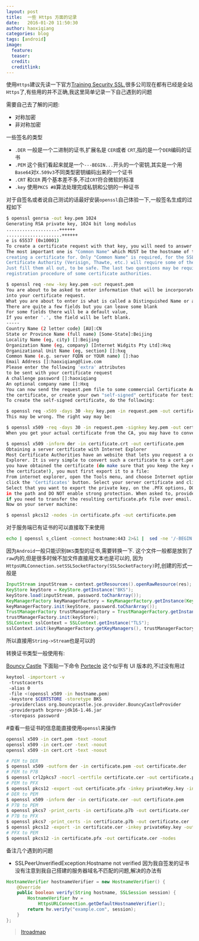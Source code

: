 ```yaml
---
layout: post
title:  一些 Https 方面的记录
date:   2016-01-20 11:50:30
author: haoxiqiang
categories: blog
tags: [android]
image:
  feature:
  teaser:
  credit:
  creditlink:
---
```


使用`Https`建议先读一下官方[Training Security SSL](https://developer.android.com/intl/zh-cn/training/articles/security-ssl.html),很多公司现在都有已经是全站`Https`了,有些用的并不正确,我这里简单记录一下自己遇到的问题

<!-- more -->
需要自己去了解的问题:

* 对称加密
* 非对称加密

一些签名的类型

* `.DER` 一般是一个二进制的证书,扩展名是 `CER`或者 `CRT`,指的是一个`DER`编码的证书 
* `.PEM` 这个我们看起来就是一个`---BEGIN...`开头的一个密钥,其实是一个用 `Base64`对`X.509v3`不同类型密钥编码出来的一个证书 
* `.CRT` 和`CER` 两个基本差不多,不过`CRT`符合微软的标准
* `.key` 使用`PKCS #8`算法处理完成私钥和公钥的一种证书

对于自签名或者说自己测试的话最好安装`openssl`自己体验一下,一般签名生成的过程如下
``` bash
$ openssl genrsa -out key.pem 1024
Generating RSA private key, 1024 bit long modulus
....................++++++
.....................++++++
e is 65537 (0x10001)
To create a certificate request with that key, you will need to answer some questions. 
The most important one is "Common Name" which MUST be the hostname of the server you're 
creating a certificate for. Only "Common Name" is required, for the SSL-RFC, but your 
Certificate Authority (Verisign, Thawte, etc.) will require some of the other fields. 
Just fill them all out, to be safe. The last two questions may be required for the 
registration procedure of some certificate authorities.
```

``` bash
$ openssl req -new -key key.pem -out request.pem
You are about to be asked to enter information that will be incorporated
into your certificate request.
What you are about to enter is what is called a Distinguished Name or a DN.
There are quite a few fields but you can leave some blank
For some fields there will be a default value,
If you enter '.', the field will be left blank.
-----
Country Name (2 letter code) [AU]:CN
State or Province Name (full name) [Some-State]:Beijing
Locality Name (eg, city) []:Beijing
Organization Name (eg, company) [Internet Widgits Pty Ltd]:Hxq
Organizational Unit Name (eg, section) []:hxq
Common Name (e.g. server FQDN or YOUR name) []:hao
Email Address []:haoxiqiang@live.com
Please enter the following 'extra' attributes
to be sent with your certificate request
A challenge password []:haoxiqiang
An optional company name []:Hxq
You can now send the request.pem file to some commercial Certificate Authority and wait for 
the certificate, or create your own "self-signed" certificate for testing purposes.
To create the self-signed certificate, do the following:
```
``` bash
$ openssl req -x509 -days 30 -key key.pem -in request.pem -out certificate.pem
This may be wrong. The right way may be:
```
``` bash
$ openssl x509 -req -days 30 -in request.pem -signkey key.pem -out certificate.pem
When you get your actual certificate from the CA, you may have to convert it from binary/DER to PEM format:
```
``` bash
$ openssl x509 -inform der -in certificate.crt -out certificate.pem
Obtaining a server certificate with Internet Explorer
Most Certificate Authorities have an website that lets you request a certificate with Internet 
Explorer. It is very simple to convert such a certificate to a cert.pem and key.pem file. After 
you have obtained the certificate (do make sure that you keep the key exportable when you request 
the certificate!), you must first export it to a file:
From internet explorer, open the Tools menu, and choose Internet options. On the 'Content' tab 
click the 'Certificates' button. Select your server certificate and click 'export'.
Select that you want to export the private key, on the .PFX options, DO NOT include all certificate 
in the path and DO NOT enable strong protection. When asked to, provide a nice and long password 
if you need to transfer the resulting certificate.pfx file over email.
Now on your server machine:
```
``` bash
$ openssl pkcs12 -nodes -in certificate.pfx -out certificate.pem
```	

 对于服务端已有证书的可以直接取下来使用
``` bash
echo | openssl s_client -connect hostname:443 2>&1 |  sed -ne '/-BEGIN CERTIFICATE-/,/-END CERTIFICATE-/p' > hostname.pem
```

因为`Android`一般只能识别`BKS`类型的证书,需要转换一下.
这个文件一般都是放到了 `raw`内的,但是很多时候不加文件直接用文本也是可以的,
因为`HttpsURLConnection.setSSLSocketFactory(SSLSocketFactory)`时,创建的形式一般是
``` java
InputStream inputStream = context.getResources().openRawResource(res);
KeyStore keyStore = KeyStore.getInstance("BKS");
keyStore.load(inputStream, password.toCharArray());
KeyManagerFactory keyManagerFactory = KeyManagerFactory.getInstance(KeyManagerFactory.getDefaultAlgorithm());
keyManagerFactory.init(keyStore, password.toCharArray());
TrustManagerFactory trustManagerFactory = TrustManagerFactory.getInstance(TrustManagerFactory.getDefaultAlgorithm());
trustManagerFactory.init(keyStore);
SSLContext sslContext = SSLContext.getInstance("TLS");
sslContext.init(keyManagerFactory.getKeyManagers(), trustManagerFactory.getTrustManagers(), new SecureRandom());
```
所以直接用`String->Stream`也是可以的

转换证书类型一般使用有:

[Bouncy Castle](http://www.bouncycastle.org/java.html) 下面贴一下命令
[Portecle](http://sourceforge.net/projects/portecle/) 这个似乎有 UI 版本的,不过没有用过

``` bash
keytool -importcert -v 
 -trustcacerts 
 -alias 0 
 -file <(openssl x509 -in hostname.pem) 
 -keystore $CERTSTORE -storetype BKS 
 -providerclass org.bouncycastle.jce.provider.BouncyCastleProvider 
 -providerpath bcprov-jdk16-1.46.jar 
 -storepass password
```

 
#查看一些证书的信息能直接使用`openssl`来操作
``` bash
openssl x509 -in cert.pem -text -noout
openssl x509 -in cert.cer -text -noout
openssl x509 -in cert.crt -text -noout
```
``` bash
# PEM to DER
$ openssl x509 -outform der -in certificate.pem -out certificate.der
# PEM to P7B
$ openssl crl2pkcs7 -nocrl -certfile certificate.cer -out certificate.p7b -certfile CAcert.cer
# PEM to PFX
$ openssl pkcs12 -export -out certificate.pfx -inkey privateKey.key -in certificate.crt -certfile CAcert.crt
# DER to PEM
$ openssl x509 -inform der -in certificate.cer -out certificate.pem
# P7B to PEM
$ openssl pkcs7 -print_certs -in certificate.p7b -out certificate.cer
# P7B to PFX
$ openssl pkcs7 -print_certs -in certificate.p7b -out certificate.cer
$ openssl pkcs12 -export -in certificate.cer -inkey privateKey.key -out certificate.pfx -certfile CAcert.cer
# PFX to PEM
$ openssl pkcs12 -in certificate.pfx -out certificate.cer -nodes
```

备注几个遇到的问题

* SSLPeerUnverifiedException:Hostname not verified 
因为我自签发的证书没有注意到我自己搭建的服务器域名不匹配的问题,解决的办法有
``` java
HostnameVerifier hostnameVerifier = new HostnameVerifier() {
    @Override
    public boolean verify(String hostname, SSLSession session) {
        HostnameVerifier hv =
            HttpsURLConnection.getDefaultHostnameVerifier();
        return hv.verify("example.com", session);
    }
};
```

>[Itroadmap](http://itroadmap.sinaapp.com/2015/12/07/fail-javax-net-ssl-sslpeerunverifiedexceptionhostname-not-verified)
